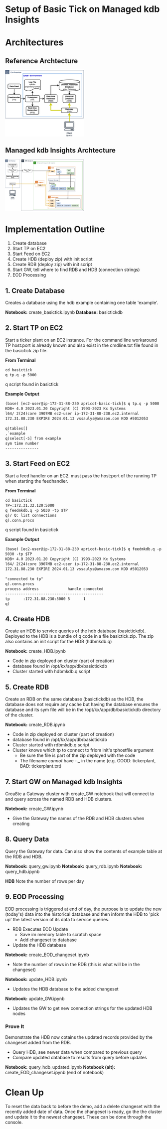 # Setup of Basic Tick on Managed kdb Insights

# Architectures
## Reference Archtecture
<img src="Apricot_Use_Cases_KX_Architecture.png"  width="50%">

## Managed kdb Insights Archtecture
<img src="Apricot_Use_Cases_GA_Architecture.png"  width="50%">

# Implementation Outline
1. Create database
2. Start TP on EC2
3. Start Feed on EC2 
4. Create HDB (deploy zip) with init script
5. Create RDB (deploy zip) with init script
6. Start GW, tell where to find RDB and HDB (connection strings)
7. EOD Processing

## 1. Create Database
Creates a database using the hdb example containing one table 'example'.

**Notebook:** create_basictick.ipynb
**Database:** basictickdb

## 2. Start TP on EC2
Start a ticker plant on an EC2 instance. For the command line workaround TP host:port is already known and also exist in the cmdline.txt file found in the basictick.zip file.

**From Terminal**
```
cd basictick
q tp.q -p 5000
```
q script found in basictick   

**Example Output**
```
(base) [ec2-user@ip-172-31-88-230 apricot-basic-tick]$ q tp.q -p 5000
KDB+ 4.0 2023.01.20 Copyright (C) 1993-2023 Kx Systems
l64/ 2(24)core 3907MB ec2-user ip-172-31-88-230.ec2.internal 172.31.88.230 EXPIRE 2024.01.13 vssaulys@amazon.com KOD #5012053

q)tables[]
,`example
q)select[-5] from example
sym time number
---------------
```

## 3. Start Feed on EC2
Start a feed handler on an EC2. must pass the host:port of the running TP when starting the feedhandler.

**From Terminal**
```
cd basictick
TP=:172.31.32.120:5000
q feedmkdb.q -p 5030 -tp $TP
q)/ Q: list connections
q).conn.procs

```
q script found in basictick

**Example Output**
```
(base) [ec2-user@ip-172-31-88-230 apricot-basic-tick]$ q feedmkdb.q -p 5030 -tp $TP
KDB+ 4.0 2023.01.20 Copyright (C) 1993-2023 Kx Systems
l64/ 2(24)core 3907MB ec2-user ip-172-31-88-230.ec2.internal 172.31.88.230 EXPIRE 2024.01.13 vssaulys@amazon.com KOD #5012053

"connected to tp"
q).conn.procs
process address             handle connected
--------------------------------------------
tp      :172.31.88.230:5000 5      1        
q)
```

## 4. Create HDB
Create an HDB to service queries of the hdb database (basictickdb). Deployed to the HDB is a bundle of q code in a file basictick.zip. The zip also contains an init script for the HDB (hdbmkdb.q)

**Notebook:** create_HDB.ipynb

- Code in zip deployed on cluster (part of creation)
- database found in /opt/kx/app/db/basictickdb
- Cluster started with hdbmkdb.q script

## 5. Create RDB 
Create an RDB on the same database (basictickdb) as the HDB, the database does not require any cache but having the database ensures the database and its sym file will be in the /opt/kx/app/db/basictickdb directory of the cluster.

**Notebook:** create_RDB.ipynb

- Code in zip deployed on cluster (part of creation)
- database found in /opt/kx/app/db/basictickdb
- Cluster started with rdbmkdb.q script
- Cluster knows which tp to connect to friom init's tphostfile argument
  - Be sure the file is part of the zip deployed with the code
  - The filename *cannot* have -._ in the name (e.g. GOOD: tickerplant, BAD: tickerplant.txt)

## 7. Start GW on Managed kdb Insights
Creaßte a Gateway cluster with create_GW notebook that will connect to and query across the named RDB and HDB clusters.

**Notebook:** create_GW.ipynb

- Give the Gateway the names of the RDB and HDB clusters when creating

## 8. Query Data
Query the Gateway for data. Can also show the contents of example table at the RDB and HDB.

**Notebook:** query_gw.ipynb
**Notebook:** query_rdb.ipynb
**Notebook:** query_hdb.ipynb

**HDB** Note the number of rows per day

## 9. EOD Processing
EOD processing is triggered at end of day, the purpose is to update the new (today's) data into the historical database and then inform the HDB to 'pick up' the latest version of its data to service queries.

- RDB Executes EOD Update
  - Save im memory table to scratch space
  - Add changeset to database
- Update the HDB database

**Notebook:** create_EOD_changeset.ipynb
- Note the number of rows in the RDB (this is what will be in the changeset)

**Notebook:** update_HDB.ipynb
- Updates the HDB database to the added changeset

**Notebook:** update_GW.ipynb
- Updates the GW to get new connection strings for the updated HDB nodes

### Prove It
Demonstrate the HDB now cotains the updated records provided by the changeset added from the RDB.

- Query HDB, see newer data when compared to previous query
- Compare updated database to results from query before updates

**Notebook:** query_hdb_updated.ipynb
**Notebook (alt):** create_EOD_changeset.ipynb (end of notebook)

# Clean Up
To reset the data back to before the demo, add a delete changeset with the recently added date of data. Once the changeset is ready, go the the cluster and update it to the newest changeset. These can be done through the console.
